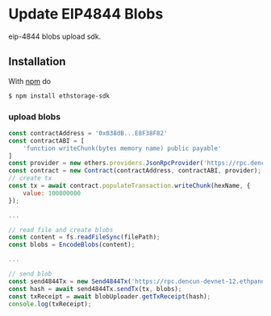 # Update EIP4844 Blobs
eip-4844 blobs upload sdk.

## Installation

With [npm](https://npmjs.org) do

```bash
$ npm install ethstorage-sdk
```


### upload blobs
```js
const contractAddress = '0x038dB...E8F38F82'
const contractABI = [
    'function writeChunk(bytes memory name) public payable'
]
const provider = new ethers.providers.JsonRpcProvider('https://rpc.dencun-devnet-12.ethpandaops.io/');
const contract = new Contract(contractAddress, contractABI, provider);
// create tx
const tx = await contract.populateTransaction.writeChunk(hexName, {
    value: 100000000
});

...

// read file and create blobs
const content = fs.readFileSync(filePath);
const blobs = EncodeBlobs(content);

...

// send blob
const send4844Tx = new Send4844Tx('https://rpc.dencun-devnet-12.ethpandaops.io/', "private key");
const hash = await send4844Tx.sendTx(tx, blobs);
const txReceipt = await blobUploader.getTxReceipt(hash);
console.log(txReceipt);
```
